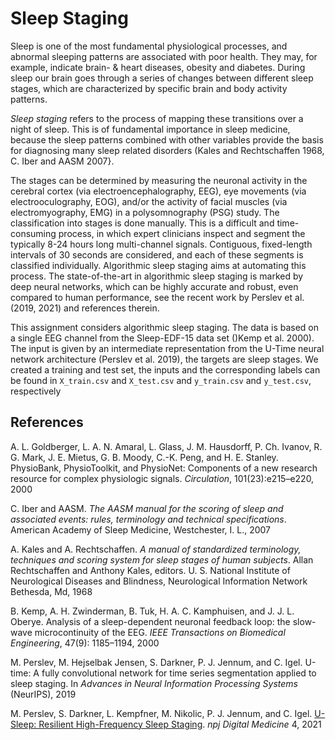 # Sleep Staging
Sleep is one of the most fundamental physiological processes, and abnormal sleeping patterns are associated with poor health. They may, for example, indicate  brain- \& heart diseases, obesity and diabetes.
During sleep our brain goes through a series of changes between different sleep stages, which are characterized by specific brain and body activity patterns.

*Sleep staging* refers to the process of mapping these transitions  over a  night of sleep.
This is of fundamental importance in sleep medicine, because the sleep patterns combined with other variables provide the basis for diagnosing many sleep related disorders (Kales and Rechtschaffen 1968, C. Iber and AASM 2007}.

The stages can be determined by measuring the neuronal activity in the cerebral cortex (via electroencephalography, EEG), eye movements (via electrooculography, EOG), and/or the activity of facial muscles (via electromyography, EMG) in a  polysomnography (PSG) study. The classification into stages is done manually. This is a difficult and time-consuming process, in which expert clinicians inspect and segment the typically 8-24 hours long multi-channel signals. 
Contiguous, fixed-length intervals of 30 seconds are considered, and each of these segments is  classified individually.
Algorithmic sleep staging aims at automating this process.
The state-of-the-art 
in algorithmic sleep staging is marked by deep neural networks, which 
can be highly accurate and robust, even compared to human performance, see the recent work by 
Perslev et al. (2019, 2021)
and references therein.

This assignment considers algorithmic sleep staging.
The data is based on a single EEG channel from the  Sleep-EDF-15 data set ()Kemp et al. 2000).
The input is given by an intermediate representation from the U-Time neural network architecture (Perslev et al. 2019), the targets are sleep stages.
We created a training and test set, the inputs and the corresponding labels can be found in
`X_train.csv` and `X_test.csv` and `y_train.csv` and `y_test.csv`, respectively

## References
A. L. Goldberger, L. A. N. Amaral, L. Glass, J. M. Hausdorff, P. Ch. Ivanov, R. G.
Mark, J. E. Mietus, G. B. Moody, C.-K. Peng, and H. E. Stanley. PhysioBank,
PhysioToolkit, and PhysioNet: Components of a new research resource for
complex physiologic signals. *Circulation*, 101(23):e215–e220, 2000

C. Iber and AASM. *The AASM manual for the scoring of sleep and associated
events: rules, terminology and technical specifications*. American Academy of
Sleep Medicine, Westchester, I. L., 2007

A. Kales and A. Rechtschaffen. *A manual of standardized terminology, techniques
and scoring system for sleep stages of human subjects*. Allan Rechtschaffen and
Anthony Kales, editors. U. S. National Institute of Neurological Diseases and
Blindness, Neurological Information Network Bethesda, Md, 1968

B. Kemp, A. H. Zwinderman, B. Tuk, H. A. C. Kamphuisen, and J. J. L. Oberye.
Analysis of a sleep-dependent neuronal feedback loop: the slow-wave microcontinuity of the EEG. *IEEE Transactions on Biomedical Engineering*, 47(9):
1185–1194, 2000

M. Perslev, M. Hejselbak Jensen, S. Darkner, P. J. Jennum, and C. Igel. U-time:
A fully convolutional network for time series segmentation applied to sleep
staging. In *Advances in Neural Information Processing Systems* (NeurIPS),
2019

M. Perslev, S. Darkner, L. Kempfner, M. Nikolic, P. J.  Jennum, and C. Igel. [U-Sleep: Resilient High-Frequency Sleep Staging](https://doi.org/10.1038/s41746-021-00440-5). *npj Digital Medicine* 4, 2021
